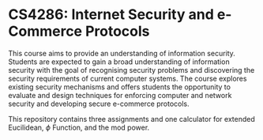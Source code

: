 # CS4286: Internet Security and e-Commerce Protocols

This course aims to provide an understanding of information security. Students are expected to gain a broad understanding of information security with the goal of recognising security problems and discovering the security requirements of current computer systems. The course explores existing security mechanisms and offers students the opportunity to evaluate and design techniques for enforcing computer and network security and developing secure e-commerce protocols.

This repository contains three assignments and one calculator for extended Eucilidean, $\phi$ Function, and the mod power. 
